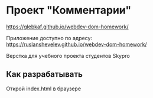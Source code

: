 # Проект "Комментарии"

https://glebkaf.github.io/webdev-dom-homework/

Приложение доступно по адресу:
https://ruslanshevelev.github.io/webdev-dom-homework/

Верстка для учебного проекта студентов Skypro

## Как разрабатывать

Открой index.html в браузере
